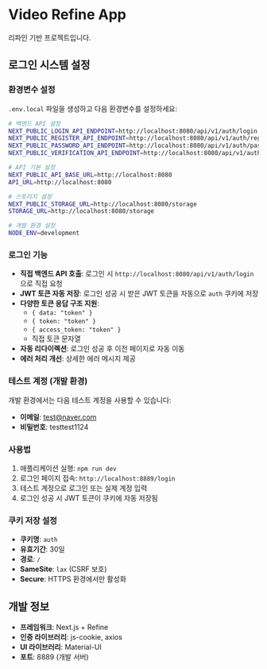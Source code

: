 # Video Refine App

리파인 기반 프로젝트입니다.

## 로그인 시스템 설정

### 환경변수 설정

`.env.local` 파일을 생성하고 다음 환경변수를 설정하세요:

```bash
# 백엔드 API 설정
NEXT_PUBLIC_LOGIN_API_ENDPOINT=http://localhost:8080/api/v1/auth/login
NEXT_PUBLIC_REGISTER_API_ENDPOINT=http://localhost:8080/api/v1/auth/register
NEXT_PUBLIC_PASSWORD_API_ENDPOINT=http://localhost:8080/api/v1/auth/password
NEXT_PUBLIC_VERIFICATION_API_ENDPOINT=http://localhost:8080/api/v1/auth/verification

# API 기본 설정
NEXT_PUBLIC_API_BASE_URL=http://localhost:8080
API_URL=http://localhost:8080

# 스토리지 설정
NEXT_PUBLIC_STORAGE_URL=http://localhost:8080/storage
STORAGE_URL=http://localhost:8080/storage

# 개발 환경 설정
NODE_ENV=development
```

### 로그인 기능

- **직접 백엔드 API 호출**: 로그인 시 `http://localhost:8080/api/v1/auth/login`으로 직접 요청
- **JWT 토큰 자동 저장**: 로그인 성공 시 받은 JWT 토큰을 자동으로 `auth` 쿠키에 저장
- **다양한 토큰 응답 구조 지원**: 
  - `{ data: "token" }`
  - `{ token: "token" }`
  - `{ access_token: "token" }`
  - 직접 토큰 문자열
- **자동 리다이렉션**: 로그인 성공 후 이전 페이지로 자동 이동
- **에러 처리 개선**: 상세한 에러 메시지 제공

### 테스트 계정 (개발 환경)

개발 환경에서는 다음 테스트 계정을 사용할 수 있습니다:
- **이메일**: test@naver.com
- **비밀번호**: testtest1124

### 사용법

1. 애플리케이션 실행: `npm run dev`
2. 로그인 페이지 접속: `http://localhost:8889/login`
3. 테스트 계정으로 로그인 또는 실제 계정 입력
4. 로그인 성공 시 JWT 토큰이 쿠키에 자동 저장됨

### 쿠키 저장 설정

- **쿠키명**: `auth`
- **유효기간**: 30일
- **경로**: `/`
- **SameSite**: `lax` (CSRF 보호)
- **Secure**: HTTPS 환경에서만 활성화

## 개발 정보

- **프레임워크**: Next.js + Refine
- **인증 라이브러리**: js-cookie, axios
- **UI 라이브러리**: Material-UI
- **포트**: 8889 (개발 서버)
